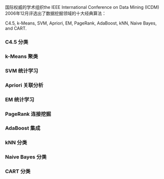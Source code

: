 国际权威的学术组织the IEEE International Conference on Data Mining (ICDM) 2006年12月评选出了数据挖掘领域的十大经典算法：

C4.5, k-Means, SVM, Apriori, EM, PageRank, AdaBoost, kNN, Naive Bayes, and CART.

### C4.5        分类


### k-Means     聚类
### SVM         统计学习
### Apriori     关联分析
### EM          统计学习
### PageRank    连接挖掘
### AdaBoost    集成
### kNN         分类
### Naive Bayes 分类
### CART        分类
